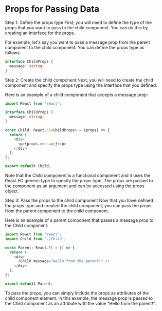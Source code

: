 # Props for Passing Data

Step 1: Define the props type
First, you will need to define the type of the props that you want to pass to the child component. You can do this by creating an interface for the props.

For example, let's say you want to pass a message prop from the parent component to the child component. You can define the props type as follows:

```Typescript
interface ChildProps {
  message: string;
}
```

Step 2: Create the child component
Next, you will need to create the child component and specify the props type using the interface that you defined.

Here is an example of a child component that accepts a message prop:

```Typescript
import React from 'react';

interface ChildProps {
  message: string;
}

const Child: React.FC<ChildProps> = (props) => {
  return (
    <div>
      <p>{props.message}</p>
    </div>
  );
};

export default Child;
```

Note that the Child component is a functional component and it uses the React.FC generic type to specify the props type. The props are passed to the component as an argument and can be accessed using the props object.

Step 3: Pass the props to the child component
Now that you have defined the props type and created the child component, you can pass the props from the parent component to the child component.

Here is an example of a parent component that passes a message prop to the Child component:

```Typescript
import React from 'react';
import Child from './Child';

const Parent: React.FC = () => {
  return (
    <div>
      <Child message="Hello from the parent!" />
    </div>
  );
};

export default Parent;
```

To pass the props, you can simply include the props as attributes of the child component element. In this example, the message prop is passed to the Child component as an attribute with the value "Hello from the parent!".